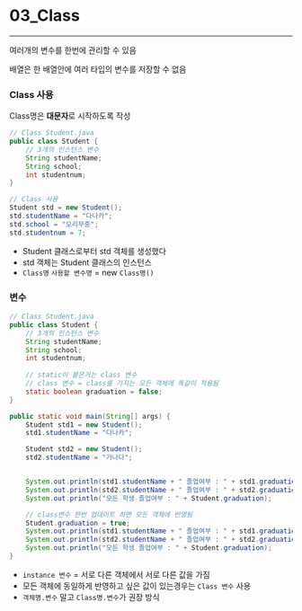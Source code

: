 # 03_Class









---



여러개의 변수를 한번에 관리할 수 있음

배열은 한 배열안에 여러 타입의 변수를 저장할 수 없음





### Class 사용

Class명은 **대문자**로 시작하도록 작성

```java
// Class Student.java 
public class Student {
    // 3개의 인스턴스 변수
    String studentName;
    String school;
    int studentnum;
}
```

```java
// Class 사용
Student std = new Student();
std.studentName = "다나카";
std.school = "오리무중";
std.studentnum = 7;
```

- Student 클래스로부터 std 객체를 생성했다
- std 객체는 Student 클래스의 인스턴스
- `Class명` `사용할 변수명` = new `Class명()`





### 변수

```java
// Class Student.java 
public class Student {
    // 3개의 인스턴스 변수
    String studentName;
    String school;
    int studentnum;
    
    // static이 붙은거는 class 변수
    // class 변수 = class를 가지는 모든 객체에 똑같이 적용됨
    static boolean graduation = false;
}
```

```java
public static void main(String[] args) {
    Student std1 = new Student();
    std1.studentName = "다나카";

    Student std2 = new Student();
    std2.studentName = "가나다";


    System.out.println(std1.studentName + " 졸업여부 : " + std1.graduation);
    System.out.println(std2.studentName + " 졸업여부 : " + std2.graduation);
    System.out.println("모든 학생 졸업여부 : " + Student.graduation);

    // class변수 한번 업데이트 하면 모든 객체에 반영됨
    Student.graduation = true;
    System.out.println(std1.studentName + " 졸업여부 : " + std1.graduation);
    System.out.println(std2.studentName + " 졸업여부 : " + std2.graduation);
    System.out.println("모든 학생 졸업여부 : " + Student.graduation);
}
```

- `instance 변수` = 서로 다른 객체에서 서로 다른 값을 가짐
- 모든 객체에 동일하게 반영하고 싶은 값이 있는경우는 `Class 변수` 사용 
- `객체명.변수` 말고 `Class명.변수`가 권장 방식

